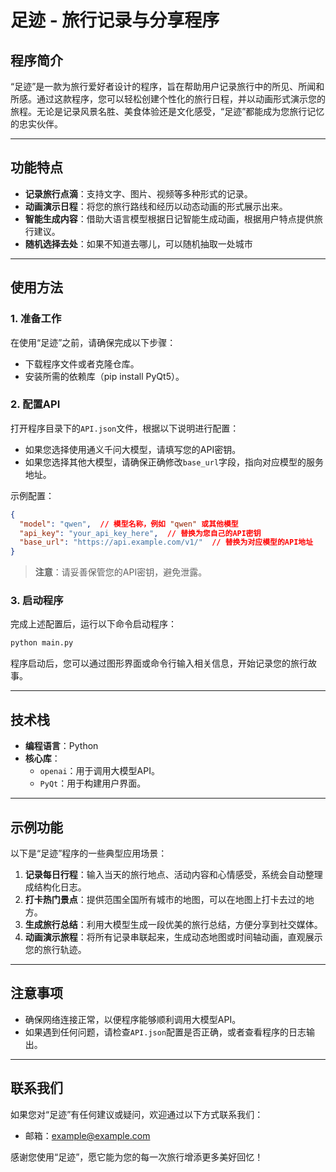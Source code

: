 # 足迹 - 旅行记录与分享程序

## 程序简介
“足迹”是一款为旅行爱好者设计的程序，旨在帮助用户记录旅行中的所见、所闻和所感。通过这款程序，您可以轻松创建个性化的旅行日程，并以动画形式演示您的旅程。无论是记录风景名胜、美食体验还是文化感受，“足迹”都能成为您旅行记忆的忠实伙伴。

---

## 功能特点
- **记录旅行点滴**：支持文字、图片、视频等多种形式的记录。
- **动画演示日程**：将您的旅行路线和经历以动态动画的形式展示出来。
- **智能生成内容**：借助大语言模型根据日记智能生成动画，根据用户特点提供旅行建议。
- **随机选择去处**：如果不知道去哪儿，可以随机抽取一处城市

---

## 使用方法

### 1. 准备工作
在使用“足迹”之前，请确保完成以下步骤：
- 下载程序文件或者克隆仓库。
- 安装所需的依赖库（pip install PyQt5）。

### 2. 配置API
打开程序目录下的`API.json`文件，根据以下说明进行配置：
- 如果您选择使用通义千问大模型，请填写您的API密钥。
- 如果您选择其他大模型，请确保正确修改`base_url`字段，指向对应模型的服务地址。

示例配置：
```json
{
  "model": "qwen",  // 模型名称，例如 "qwen" 或其他模型
  "api_key": "your_api_key_here",  // 替换为您自己的API密钥
  "base_url": "https://api.example.com/v1/"  // 替换为对应模型的API地址
}
```

> **注意**：请妥善保管您的API密钥，避免泄露。

### 3. 启动程序
完成上述配置后，运行以下命令启动程序：
```bash
python main.py
```

程序启动后，您可以通过图形界面或命令行输入相关信息，开始记录您的旅行故事。

---

## 技术栈
- **编程语言**：Python
- **核心库**：
  - `openai`：用于调用大模型API。
  - `PyQt`：用于构建用户界面。

---

## 示例功能
以下是“足迹”程序的一些典型应用场景：
1. **记录每日行程**：输入当天的旅行地点、活动内容和心情感受，系统会自动整理成结构化日志。
2. **打卡热门景点**：提供范围全国所有城市的地图，可以在地图上打卡去过的地方。
3. **生成旅行总结**：利用大模型生成一段优美的旅行总结，方便分享到社交媒体。
4. **动画演示旅程**：将所有记录串联起来，生成动态地图或时间轴动画，直观展示您的旅行轨迹。

---

## 注意事项
- 确保网络连接正常，以便程序能够顺利调用大模型API。
- 如果遇到任何问题，请检查`API.json`配置是否正确，或者查看程序的日志输出。

---

## 联系我们
如果您对“足迹”有任何建议或疑问，欢迎通过以下方式联系我们：
- 邮箱：example@example.com

感谢您使用“足迹”，愿它能为您的每一次旅行增添更多美好回忆！
